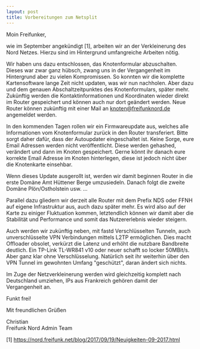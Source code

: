 ```yaml
---
layout: post
title: Vorbereitungen zum Netsplit
---
```


Moin Freifunker,

wie im September angekündigt [1], arbeiten wir an der Verkleinerung des Nord Netzes. Hierzu sind im Hintergrund umfangreiche Arbeiten nötig.

Wir haben uns dazu entschlossen, das Knotenformular abzuschalten. Dieses war zwar ganz hübsch, zwang uns in der Vergangenheit im Hintergrund aber zu vielen Kompromissen. So konnten wir die komplette Kartensoftware lange Zeit nicht updaten, was wir nun nachholen. Aber dazu und dem genauen Abschaltzeitpunktes des Knotenformulars, später mehr. Zukünftig werden die Kontaktinformationen und Koordinaten wieder direkt im Router gespeichert und können auch nur dort geändert werden. Neue Router können zukünftig mit einer Mail an knoten@freifunknord.de angemeldet werden.

In den kommenden Tagen rollen wir ein Firmwareupdate aus, welches alle Informationen vom Knotenformular zurück in den Router transferiert. Bitte sorgt daher dafür, dass der Autoupdater eingeschaltet ist. Keine Sorge, eure Email Adressen werden nicht veröffentlicht. Diese werden gehashed, verändert und dann im Knoten gespeichert. Gerne könnt ihr danach eure korrekte Email Adresse im Knoten hinterlegen, diese ist jedoch nicht über die Knotenkarte einsehbar.

Wenn dieses Update ausgerollt ist, werden wir damit beginnen Router in die erste Domäne Amt Hüttener Berge umzusiedeln. Danach folgt die zweite Domäne Plön/Ostholstein usw. …

Parallel dazu gliedern wir derzeit alle Router mit dem Prefix NDS oder FFNH auf eigene Infrastruktur aus, auch dazu später mehr. Es wird also auf der Karte zu einiger Fluktuation kommen, letztendlich können wir damit aber die Stabilität und Performance und somit das Nutzererlebnis wieder steigern.

Auch werden wir zukünftig neben, mit fastd Verschlüsselten Tunneln, auch unverschlüsselte VPN Verbindungen mittels L2TP ermöglichen. Dies macht Offloader obsolet, verkürzt die Latenz und erhöht die nutzbare Bandbreite deutlich. Ein TP-Link TL-WR841 v10 oder neuer schafft so locker 50MBit/s. Aber ganz klar ohne Verschlüsselung. Natürlich seit ihr weiterhin über den VPN Tunnel im gewohnten Umfang "geschützt", daran ändert sich nichts.

Im Zuge der Netzverkleinerung werden wird gleichzeitig komplett nach Deutschland umziehen, IPs aus Frankreich gehören damit der Vergangenheit an.

Funkt frei!

Mit freundlichen Grüßen

Christian<br>
Freifunk Nord Admin Team

[1] https://nord.freifunk.net/blog/2017/09/19/Neuigkeiten-09-2017.html

